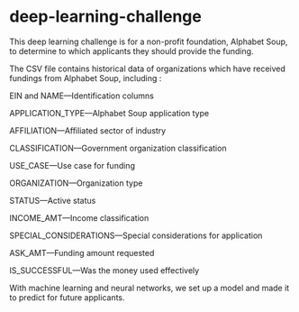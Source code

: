 # deep-learning-challenge
This deep learning challenge is for a non-profit foundation, Alphabet Soup, to determine to which applicants they should provide the funding. 

The CSV file contains historical data of organizations which have received fundings from Alphabet Soup, including :

EIN and NAME—Identification columns

APPLICATION_TYPE—Alphabet Soup application type

AFFILIATION—Affiliated sector of industry

CLASSIFICATION—Government organization classification

USE_CASE—Use case for funding

ORGANIZATION—Organization type

STATUS—Active status

INCOME_AMT—Income classification

SPECIAL_CONSIDERATIONS—Special considerations for application

ASK_AMT—Funding amount requested

IS_SUCCESSFUL—Was the money used effectively

 With machine learning and neural networks, we set up a model and made it to predict for future applicants. 


